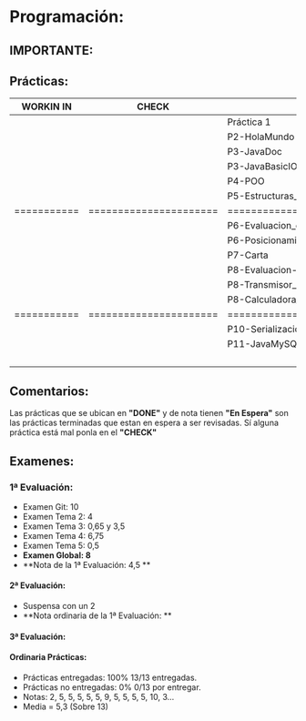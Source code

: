# Programación:
## IMPORTANTE: 

## Prácticas:
|  WORKIN IN  |         CHECK          |             DONE              |    NOTA   |
| ----------- | ---------------------- | ----------------------------- | --------- |
|             |                        | Práctica 1                    |     2     |
|             |                        | P2-HolaMundo                  |     5     |
|             |                        | P3-JavaDoc                    |     5     |
|             |                        | P3-JavaBasicIO                |     5     |
|             |                        | P4-POO                        |     5     |
|             |                        | P5-Estructuras_de_Control     |     5     |
| =========== | ====================== | ============================= | ========= |
|             |                        | P6-Evaluacion_de_Resultados   |     9     |
|             |                        | P6-Posicionamiento_BrazoRobot |     5     |
|             |                        | P7-Carta                      |     5     |
|             |                        | P8-Evaluacion-de-Resultados   |     5     |
|             |                        | P8-Transmisor_de_datos        |     5     |
|             |                        | P8-Calculadora_de_pila        |    10     |
| =========== | ====================== | ============================= | ========= |
|             |                        | P10-Serialización             |     3     |
|             |                        | P11-JavaMySQL                 |     ?     |
|             |                        |                               |     ?     |

## Comentarios:
Las prácticas que se ubican en **"DONE"** y de nota tienen **"En Espera"** son las prácticas terminadas que estan en espera a ser revisadas. Sí alguna práctica está mal ponla en el **"CHECK"**
## Examenes:
### 1ª Evaluación:
+ Examen Git: 10
+ Examen Tema 2: 4
+ Examen Tema 3: 0,65 y 3,5
+ Examen Tema 4: 6,75
+ Examen Tema 5: 0,5
+ **Examen Global: 8**
+ **Nota de la 1ª Evaluación: 4,5 **
#### 2ª Evaluación:
+ Suspensa con un 2
+ **Nota ordinaria de la 1ª Evaluación: **
#### 3ª Evaluación:

#### Ordinaria Prácticas:
+ Prácticas entregadas: 100% 13/13 entregadas.
+ Prácticas no entregadas: 0% 0/13 por entregar.
+ Notas: 2, 5, 5, 5, 5, 5, 9, 5, 5, 5, 5, 10, 3...
+ Media = 5,3 (Sobre 13)
